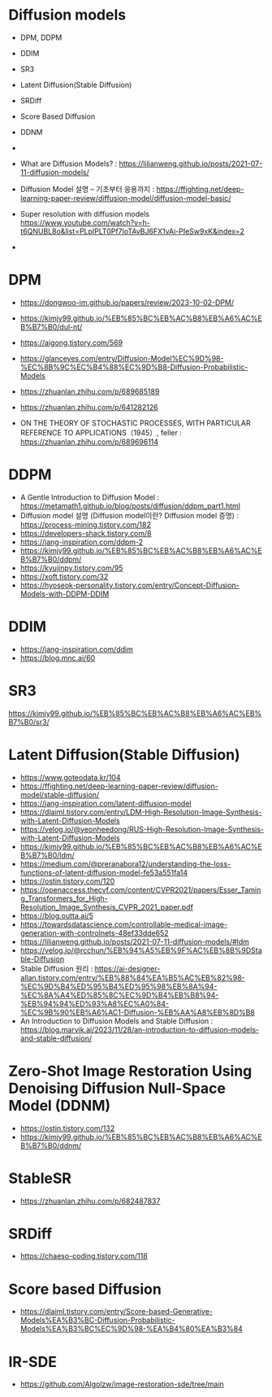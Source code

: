 # Diffusion models
- DPM, DDPM
- DDIM
- SR3
- Latent Diffusion(Stable Diffusion)
- SRDiff
- Score Based Diffusion
- DDNM
- 

- What are Diffusion Models? : https://lilianweng.github.io/posts/2021-07-11-diffusion-models/
- Diffusion Model 설명 – 기초부터 응용까지 : https://ffighting.net/deep-learning-paper-review/diffusion-model/diffusion-model-basic/
- Super resolution with diffusion models https://www.youtube.com/watch?v=h-t6QNUBL8o&list=PLpIPLT0Pf7IoTAvBJ6FX1vAi-PIeSw9xK&index=2

- 
# DPM
- https://dongwoo-im.github.io/papers/review/2023-10-02-DPM/
- https://kimjy99.github.io/%EB%85%BC%EB%AC%B8%EB%A6%AC%EB%B7%B0/dul-nt/
- https://aigong.tistory.com/569
- https://glanceyes.com/entry/Diffusion-Model%EC%9D%98-%EC%8B%9C%EC%B4%88%EC%9D%B8-Diffusion-Probabilistic-Models

- https://zhuanlan.zhihu.com/p/689685189
- https://zhuanlan.zhihu.com/p/641282126
- ON THE THEORY OF STOCHASTIC PROCESSES, WITH PARTICULAR REFERENCE TO APPLICATIONS（1945）, feller : https://zhuanlan.zhihu.com/p/689696114

# DDPM
- A Gentle Introduction to Diffusion Model : https://metamath1.github.io/blog/posts/diffusion/ddpm_part1.html
- Diffusion model 설명 (Diffusion model이란? Diffusion model 증명) : https://process-mining.tistory.com/182  
- https://developers-shack.tistory.com/8
- https://jang-inspiration.com/ddpm-2
- https://kimjy99.github.io/%EB%85%BC%EB%AC%B8%EB%A6%AC%EB%B7%B0/ddpm/
- https://kyujinpy.tistory.com/95
- https://xoft.tistory.com/32
- https://hyoseok-personality.tistory.com/entry/Concept-Diffusion-Models-with-DDPM-DDIM

# DDIM
- https://jang-inspiration.com/ddim
- https://blog.mnc.ai/60

# SR3
https://kimjy99.github.io/%EB%85%BC%EB%AC%B8%EB%A6%AC%EB%B7%B0/sr3/

# Latent Diffusion(Stable Diffusion)
- https://www.goteodata.kr/104
- https://ffighting.net/deep-learning-paper-review/diffusion-model/stable-diffusion/
- https://jang-inspiration.com/latent-diffusion-model
- https://dlaiml.tistory.com/entry/LDM-High-Resolution-Image-Synthesis-with-Latent-Diffusion-Models
- https://velog.io/@yeonheedong/RUS-High-Resolution-Image-Synthesis-with-Latent-Diffusion-Models
- https://kimjy99.github.io/%EB%85%BC%EB%AC%B8%EB%A6%AC%EB%B7%B0/ldm/
- https://medium.com/@preranabora12/understanding-the-loss-functions-of-latent-diffusion-model-fe53a551fa14
- https://ostin.tistory.com/120
- https://openaccess.thecvf.com/content/CVPR2021/papers/Esser_Taming_Transformers_for_High-Resolution_Image_Synthesis_CVPR_2021_paper.pdf
- https://blog.outta.ai/5
- https://towardsdatascience.com/controllable-medical-image-generation-with-controlnets-48ef33dde652
- https://lilianweng.github.io/posts/2021-07-11-diffusion-models/#ldm
- https://velog.io/@rcchun/%EB%94%A5%EB%9F%AC%EB%8B%9DStable-Diffusion
- Stable Diffusion 원리 : https://ai-designer-allan.tistory.com/entry/%EB%88%84%EA%B5%AC%EB%82%98-%EC%9D%B4%ED%95%B4%ED%95%98%EB%8A%94-%EC%8A%A4%ED%85%8C%EC%9D%B4%EB%B8%94-%EB%94%94%ED%93%A8%EC%A0%84-%EC%9B%90%EB%A6%AC1-Diffusion-%EB%AA%A8%EB%8D%B8
- An Introduction to Diffusion Models and Stable Diffusion : https://blog.marvik.ai/2023/11/28/an-introduction-to-diffusion-models-and-stable-diffusion/

# Zero-Shot Image Restoration Using Denoising Diffusion Null-Space Model (DDNM)
- https://ostin.tistory.com/132
- https://kimjy99.github.io/%EB%85%BC%EB%AC%B8%EB%A6%AC%EB%B7%B0/ddnm/

# StableSR
- https://zhuanlan.zhihu.com/p/682487837

# SRDiff
- https://chaeso-coding.tistory.com/118

# Score based Diffusion
- https://dlaiml.tistory.com/entry/Score-based-Generative-Models%EA%B3%BC-Diffusion-Probabilistic-Models%EA%B3%BC%EC%9D%98-%EA%B4%80%EA%B3%84

# IR-SDE
- https://github.com/Algolzw/image-restoration-sde/tree/main
